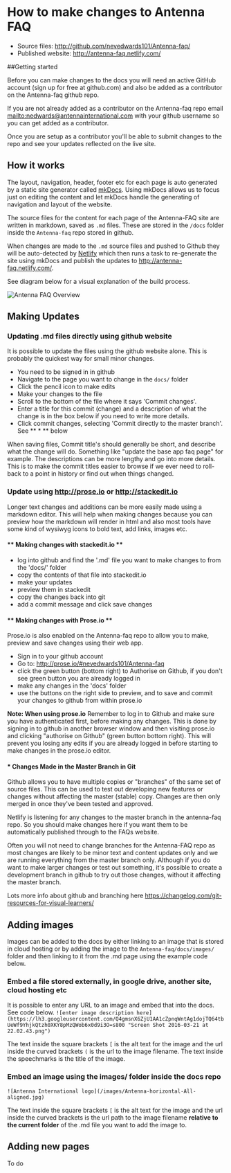 # How to make changes to Antenna FAQ

- Source files: <http://github.com/nevedwards101/Antenna-faq/>
- Published website:  <http://antenna-faq.netlify.com/>

##Getting started

Before you can make changes to the docs you will need an active GitHub account (sign up for free at github.com) and also be added as a contributor on the Antenna-faq github repo. 

If you are not already added as a contributor on the Antenna-faq repo email <mailto:nedwards@antennainternational.com> with your github username so you can get added as a contributor.

Once you are setup as a contributor you'll be able to submit changes to the repo and see your updates reflected on the live site. 

## How it works


The layout, navigation, header, footer etc for each page is auto generated by a static site generator called [mkDocs](www.mkdocs.org/). Using mkDocs allows us to focus just on editing the content and let mkDocs handle the generating of navigation and layout of the website.

The source files for the content for each page of the Antenna-FAQ site are written in markdown, saved as `.md` files. 
These are stored in the `/docs` folder inside the `Antenna-faq` repo stored in github.

When changes are made to the `.md` source files and pushed to Github they will be auto-detected by [Netlify](https://www.netlify.com/) which then runs a task to re-generate the site using mkDocs and publish the updates to http://antenna-faq.netlify.com/.

See diagram below for a visual explanation of the build process.

![Antenna FAQ Overview](/images/antenna-faq-overview.svg)


## Making Updates

### Updating .md files directly using github website

It is possible to update the files using the github website alone. 
This is probably the quickest way for small minor changes.

+ You need to be signed in in github
+ Navigate to the page you want to change in the `docs/` folder
+ Click the pencil icon to make edits
+ Make your changes to the file
+ Scroll to the bottom of the file where it says 'Commit changes'. 
+ Enter a title for this commit (change) and a description of what the change is in the box below if you need to write more details.
+ Click commit changes,  selecting  'Commit directly to the master branch'.  See ** * ** below

When saving files, Commit title's should generally be short, and describe what the change will do. Something like "update the base app faq page" for example. 
The descriptions can be more lengthy and go into more details. 
This is to make the commit titles easier to browse if we ever need to roll-back to a point in history or find out when things changed.


### Update using <http://prose.io> or <http://stackedit.io>

Longer text changes and additions can be more easily made using a markdown editor. This will help when making changes because you can preview how the markdown will render in html and also most tools have some kind of wysiwyg icons to bold text, add links, images etc. 

#### ** Making changes with stackedit.io **

+ log into github and find the '.md' file you want to make changes to from the 'docs/' folder
+ copy the contents of that file into stackedit.io
+ make your updates
+ preview them in stackedit
+ copy the changes back into git
+ add a commit message and click save changes

#### ** Making changes with Prose.io **
Prose.io is also enabled on the Antenna-faq repo to allow you to make, preview and save changes using their web app.

+ Sign in to your github account
+ Go to: http://prose.io/#nevedwards101/Antenna-faq
+ click the green button (bottom right) to Authorise on Github, if you don't see green button you are already logged in
+ make any changes in the 'docs' folder
+ use the buttons on the right side to preview, and to save and commit your changes to github from within prose.io

**Note: When using prose.io** 
Remember to log in to Github and make sure you have authenticated first, before making any changes. 
This is done by signing in to github in another browser window and then visiting prose.io and clicking "authorise on Github" (green button bottom right). 
This will prevent you losing any edits if you are already logged in before starting to make changes in the prose.io editor.

#### * Changes Made in the Master Branch in Git
Github allows you to have multiple copies or "branches" of the same set of source files. This can be used to test out developing new features or changes without affecting the master (stable) copy. Changes are then only merged in once they've been tested and approved. 

Netlify is listening for any changes to the master branch in the antenna-faq repo. So you should make changes here if you want them to be automatically published through to the FAQs website.

Often you will not need to change branches for the Antenna-FAQ repo as most changes are likely to be minor text and content updates only and we are running everything from the master branch only. Although if you do want to make larger changes or test out something, it's possible to create a development branch in github to try out those changes, without it affecting the master branch.

Lots more info about github and branching here <https://changelog.com/git-resources-for-visual-learners/>


## Adding images

Images can be added to the docs by either linking to an image that is stored in cloud hosting or by adding the image to the `Antenna-faq/docs/images/` folder and then linking to it from the .md page using the example code below.

### Embed a file stored externally, in google drive, another site, cloud hosting etc
It is possible to enter any URL to an image and embed that into the docs. See code below.
    ```![enter image description here](https://lh3.googleusercontent.com/Q4gmsnX6ZjU1AA1cZpnqWntAg1dojTQ64tbUeWf9YhjkQtzh0XKY8pMzQWob6x0d9i3O=s800 "Screen Shot 2016-03-21 at 22.02.43.png")```

The text inside the square brackets `[` is the alt text for the image and the url inside the curved brackets `(` is the url to the image filename. The text inside the speechmarks is the title of the image.

### Embed an image using the images/ folder inside the docs repo
    ![Antenna International logo](/images/Antenna-horizontal-All-aligned.jpg)
The text inside the square brackets `[` is the alt text for the image and the url inside the curved brackets is the url path to the image filename **relative to the current folder** of the .md file you want to add the image to.

## Adding new pages

To do
